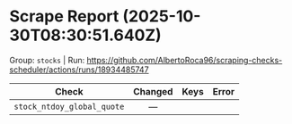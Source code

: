 # Scrape Report (2025-10-30T08:30:51.640Z)

Group: `stocks`  |  Run: https://github.com/AlbertoRoca96/scraping-checks-scheduler/actions/runs/18934485747

| Check | Changed | Keys | Error |
|---|:---:|:--|:--|
| `stock_ntdoy_global_quote` | — |  |  |
